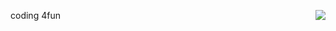 coding 4fun 
<a href="https://discord.com/users/802266793283944528">
  <img align="right" src="https://lanyard.cnrad.dev/api/802266793283944528" />
  

</a>
